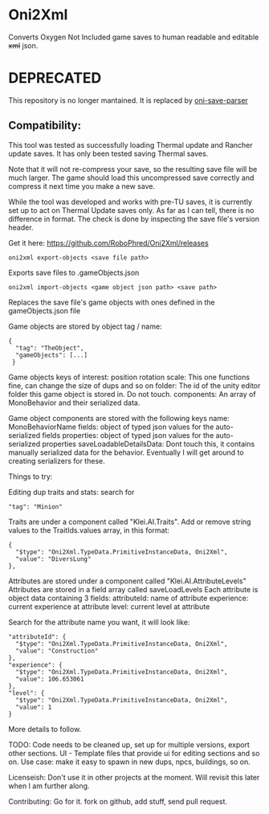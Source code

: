 # Oni2Xml

Converts Oxygen Not Included game saves to human readable and editable ~~xml~~ json.

# DEPRECATED

This repository is no longer mantained.
It is replaced by [oni-save-parser](https://github.com/RoboPhred/oni-save-parser)

## Compatibility:

This tool was tested as successfully loading Thermal update and Rancher update saves.  It has only been tested saving Thermal saves.

Note that it will not re-compress your save, so the resulting save file will be much larger.  The game should load this uncompressed save correctly and compress it next time you make a new save.

While the tool was developed and works with pre-TU saves, it is currently set up to act on Thermal Update saves only.
As far as I can tell, there is no difference in format.  The check is done by inspecting the save file's version header.


Get it here: https://github.com/RoboPhred/Oni2Xml/releases


```
oni2xml export-objects <save file path>
```
Exports save files to <save-name>.gameObjects.json

```
oni2xml import-objects <game object json path> <save path>
```
Replaces the save file's game objects with ones defined in the gameObjects.json file


Game objects are stored by object tag / name:
```
{
  "tag": "TheObject",
  "gameObjects": [...]
 }
```
Game objects keys of interest:
position
rotation
scale: This one functions fine, can change the size of dups and so on
folder: The id of the unity editor folder this game object is stored in.  Do not touch.
components: An array of MonoBehavior and their serialized data.

Game object components are stored with the following keys
name: MonoBehaviorName
fields: object of typed json values for the auto-serialized fields
properties: object of typed json values for the auto-serialized properties
saveLoadableDetailsData: Dont touch this, it contains manually serialized data for the behavior.  Eventually I will get around to creating serializers for these.


Things to try:

Editing dup traits and stats:
search for
```
"tag": "Minion"
```

Traits are under a component called "Klei.AI.Traits".
Add or remove string values to the TraitIds.values array, in this format:
```
{
  "$type": "Oni2Xml.TypeData.PrimitiveInstanceData, Oni2Xml",
  "value": "DiversLung"
},
```


Attributes are stored under a component called "Klei.AI.AttributeLevels"
Attributes are stored in a field array called saveLoadLevels
Each attribute is object data containing 3 fields:
attributeId: name of attribute
experience: current experience at attribute
level: current level at attribute

Search for the attribute name you want, it will look like:
```
"attributeId": {
  "$type": "Oni2Xml.TypeData.PrimitiveInstanceData, Oni2Xml",
  "value": "Construction"
},
"experience": {
  "$type": "Oni2Xml.TypeData.PrimitiveInstanceData, Oni2Xml",
  "value": 106.653061
},
"level": {
  "$type": "Oni2Xml.TypeData.PrimitiveInstanceData, Oni2Xml",
  "value": 1
}
```



More details to follow.

TODO:
Code needs to be cleaned up, set up for multiple versions, export other sections.
UI - Template files that provide ui for editing sections and so on.  Use case: make it easy to spawn in new dups, npcs, buildings, so on.


Licenseish:
Don't use it in other projects at the moment.  Will revisit this later when I am further along.

Contributing:
Go for it.  fork on github, add stuff, send pull request.
